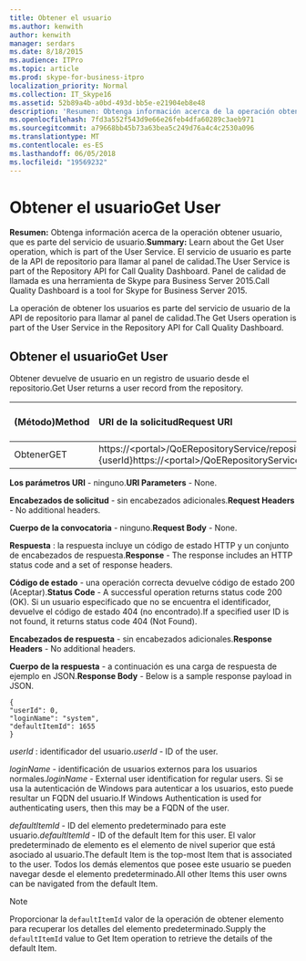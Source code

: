 ```yaml
---
title: Obtener el usuario
ms.author: kenwith
author: kenwith
manager: serdars
ms.date: 8/18/2015
ms.audience: ITPro
ms.topic: article
ms.prod: skype-for-business-itpro
localization_priority: Normal
ms.collection: IT_Skype16
ms.assetid: 52b89a4b-a0bd-493d-bb5e-e21904eb8e48
description: 'Resumen: Obtenga información acerca de la operación obtener usuario, que es parte del servicio de usuario. El servicio de usuario es parte de la API de repositorio para llamar al panel de calidad. Panel de calidad de llamada es una herramienta de Skype para Business Server 2015.'
ms.openlocfilehash: 7fd3a552f543d9e66e26feb4dfa60289c3aeb971
ms.sourcegitcommit: a79668bb45b73a63bea5c249d76a4c4c2530a096
ms.translationtype: MT
ms.contentlocale: es-ES
ms.lasthandoff: 06/05/2018
ms.locfileid: "19569232"
---
```

# <a name="get-user"></a><span data-ttu-id="b4399-105">Obtener el usuario</span><span class="sxs-lookup"><span data-stu-id="b4399-105">Get User</span></span>
 
<span data-ttu-id="b4399-106">**Resumen:** Obtenga información acerca de la operación obtener usuario, que es parte del servicio de usuario.</span><span class="sxs-lookup"><span data-stu-id="b4399-106">**Summary:** Learn about the Get User operation, which is part of the User Service.</span></span> <span data-ttu-id="b4399-107">El servicio de usuario es parte de la API de repositorio para llamar al panel de calidad.</span><span class="sxs-lookup"><span data-stu-id="b4399-107">The User Service is part of the Repository API for Call Quality Dashboard.</span></span> <span data-ttu-id="b4399-108">Panel de calidad de llamada es una herramienta de Skype para Business Server 2015.</span><span class="sxs-lookup"><span data-stu-id="b4399-108">Call Quality Dashboard is a tool for Skype for Business Server 2015.</span></span>
  
<span data-ttu-id="b4399-109">La operación de obtener los usuarios es parte del servicio de usuario de la API de repositorio para llamar al panel de calidad.</span><span class="sxs-lookup"><span data-stu-id="b4399-109">The Get Users operation is part of the User Service in the Repository API for Call Quality Dashboard.</span></span>
  
## <a name="get-user"></a><span data-ttu-id="b4399-110">Obtener el usuario</span><span class="sxs-lookup"><span data-stu-id="b4399-110">Get User</span></span>

<span data-ttu-id="b4399-111">Obtener devuelve de usuario en un registro de usuario desde el repositorio.</span><span class="sxs-lookup"><span data-stu-id="b4399-111">Get User returns a user record from the repository.</span></span>
  
|<span data-ttu-id="b4399-112">**(Método)**</span><span class="sxs-lookup"><span data-stu-id="b4399-112">**Method**</span></span>|<span data-ttu-id="b4399-113">**URI de la solicitud**</span><span class="sxs-lookup"><span data-stu-id="b4399-113">**Request URI**</span></span>|<span data-ttu-id="b4399-114">**Versión de HTTP**</span><span class="sxs-lookup"><span data-stu-id="b4399-114">**HTTP Version**</span></span>|
|:-----|:-----|:-----|
|<span data-ttu-id="b4399-115">Obtener</span><span class="sxs-lookup"><span data-stu-id="b4399-115">GET</span></span>  <br/> |<span data-ttu-id="b4399-116">https://\<portal\>/QoERepositoryService/repository/usuario / {userId}</span><span class="sxs-lookup"><span data-stu-id="b4399-116">https://\<portal\>/QoERepositoryService/repository/user/{userId}</span></span>  <br/> |<span data-ttu-id="b4399-117">HTTP/1.1</span><span class="sxs-lookup"><span data-stu-id="b4399-117">HTTP/1.1</span></span>  <br/> |
   
 <span data-ttu-id="b4399-118">**Los parámetros URI** - ninguno.</span><span class="sxs-lookup"><span data-stu-id="b4399-118">**URI Parameters** - None.</span></span>
  
 <span data-ttu-id="b4399-119">**Encabezados de solicitud** - sin encabezados adicionales.</span><span class="sxs-lookup"><span data-stu-id="b4399-119">**Request Headers** - No additional headers.</span></span>
  
 <span data-ttu-id="b4399-120">**Cuerpo de la convocatoria** - ninguno.</span><span class="sxs-lookup"><span data-stu-id="b4399-120">**Request Body** - None.</span></span>
  
 <span data-ttu-id="b4399-121">**Respuesta** : la respuesta incluye un código de estado HTTP y un conjunto de encabezados de respuesta.</span><span class="sxs-lookup"><span data-stu-id="b4399-121">**Response** - The response includes an HTTP status code and a set of response headers.</span></span>
  
 <span data-ttu-id="b4399-122">**Código de estado** - una operación correcta devuelve código de estado 200 (Aceptar).</span><span class="sxs-lookup"><span data-stu-id="b4399-122">**Status Code** - A successful operation returns status code 200 (OK).</span></span> <span data-ttu-id="b4399-123">Si un usuario especificado que no se encuentra el identificador, devuelve el código de estado 404 (no encontrado).</span><span class="sxs-lookup"><span data-stu-id="b4399-123">If a specified user ID is not found, it returns status code 404 (Not Found).</span></span>
  
 <span data-ttu-id="b4399-124">**Encabezados de respuesta** - sin encabezados adicionales.</span><span class="sxs-lookup"><span data-stu-id="b4399-124">**Response Headers** - No additional headers.</span></span>
  
 <span data-ttu-id="b4399-125">**Cuerpo de la respuesta** - a continuación es una carga de respuesta de ejemplo en JSON.</span><span class="sxs-lookup"><span data-stu-id="b4399-125">**Response Body** - Below is a sample response payload in JSON.</span></span>
  
```
{
"userId": 0,
"loginName": "system",
"defaultItemId": 1655
}
```

 <span data-ttu-id="b4399-126">*userId* : identificador del usuario.</span><span class="sxs-lookup"><span data-stu-id="b4399-126">*userId*  - ID of the user.</span></span>
  
 <span data-ttu-id="b4399-127">*loginName* - identificación de usuarios externos para los usuarios normales.</span><span class="sxs-lookup"><span data-stu-id="b4399-127">*loginName*  - External user identification for regular users.</span></span> <span data-ttu-id="b4399-128">Si se usa la autenticación de Windows para autenticar a los usuarios, esto puede resultar un FQDN del usuario.</span><span class="sxs-lookup"><span data-stu-id="b4399-128">If Windows Authentication is used for authenticating users, then this may be a FQDN of the user.</span></span>
  
 <span data-ttu-id="b4399-129">*defaultItemId* - ID del elemento predeterminado para este usuario.</span><span class="sxs-lookup"><span data-stu-id="b4399-129">*defaultItemId*  - ID of the default Item for this user.</span></span> <span data-ttu-id="b4399-130">El valor predeterminado de elemento es el elemento de nivel superior que está asociado al usuario.</span><span class="sxs-lookup"><span data-stu-id="b4399-130">The default Item is the top-most Item that is associated to the user.</span></span> <span data-ttu-id="b4399-131">Todos los demás elementos que posee este usuario se pueden navegar desde el elemento predeterminado.</span><span class="sxs-lookup"><span data-stu-id="b4399-131">All other Items this user owns can be navigated from the default Item.</span></span>
  
> [!NOTE]
> <span data-ttu-id="b4399-132">Proporcionar la `defaultItemId` valor de la operación de obtener elemento para recuperar los detalles del elemento predeterminado.</span><span class="sxs-lookup"><span data-stu-id="b4399-132">Supply the  `defaultItemId` value to Get Item operation to retrieve the details of the default Item.</span></span>
  

